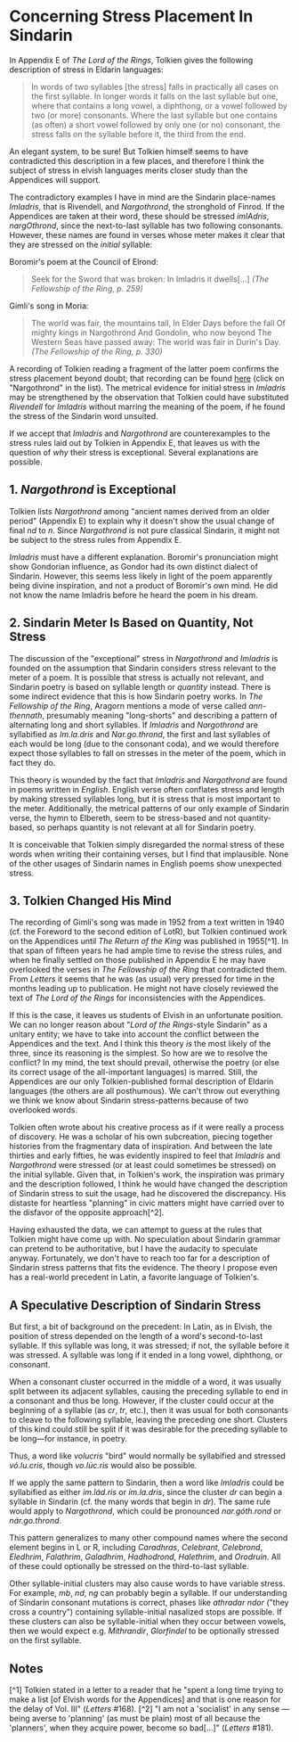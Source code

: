 # Concerning Stress Placement In Sindarin

In Appendix E of _The Lord of the Rings_, Tolkien gives the following description of stress in Eldarin languages:

> In words of two syllables [the stress] falls in practically all cases on the first syllable. In longer words it falls on the last syllable but one, where that contains a long vowel, a diphthong, or a vowel followed by two (or more) consonants. Where the last syllable but one contains (as often) a short vowel followed by only one (or no) consonant, the stress falls on the syllable before it, the third from the end.

An elegant system, to be sure! But Tolkien himself seems to have contradicted this description in a few places, and therefore I think the subject of stress in elvish languages merits closer study than the Appendices will support.

The contradictory examples I have in mind are the Sindarin place-names _Imladris_, that is Rivendell, and _Nargothrond_, the stronghold of Finrod. If the Appendices are taken at their word, these should be stressed _imlAdris_, _nargOthrond_, since the next-to-last syllable has two following consonants. However, these names are found in verses whose meter makes it clear that they are stressed on the *initial* syllable:

Boromir's poem at the Council of Elrond:

> Seek for the Sword that was broken:
> In Imladris it dwells[...]
> <cite>(_The Fellowship of the Ring_, p. 259)</cite>

Gimli's song in Moria:

> The world was fair, the mountains tall,
> In Elder Days before the fall
> Of mighty kings in Nargothrond
> And Gondolin, who now beyond
> The Western Seas have passed away:
> The world was fair in Durin's Day.
> <cite>(_The Fellowship of the Ring_, p. 330)</cite>

A recording of Tolkien reading a fragment of the latter poem confirms the stress placement beyond doubt; that recording can be found [here](http://www.jrrvf.com/~glaemscrafu/english/tolkienhimselflotrhob.html) (click on "Nargothrond" in the list). The metrical evidence for initial stress in _Imladris_ may be strengthened by the observation that Tolkien could have substituted _Rivendell_ for _Imladris_ without marring the meaning of the poem, if he found the stress of the Sindarin word unsuited.

If we accept that _Imladris_ and _Nargothrond_ are counterexamples to the stress rules laid out by Tolkien in Appendix E, that leaves us with the question of _why_ their stress is exceptional. Several explanations are possible.

## 1. _Nargothrond_ is Exceptional

Tolkien lists _Nargothrond_ among "ancient names derived from an older period" (Appendix E) to explain why it doesn't show the usual change of final _nd_ to _n_. Since _Nargothrond_ is not pure classical Sindarin, it might not be subject to the stress rules from Appendix E.

_Imladris_ must have a different explanation. Boromir's pronunciation might show Gondorian influence, as Gondor had its own distinct dialect of Sindarin. However, this seems less likely in light of the poem apparently being divine inspiration, and not a product of Boromir's own mind. He did not know the name Imladris before he heard the poem in his dream.

## 2. Sindarin Meter Is Based on Quantity, Not Stress

The discussion of the "exceptional" stress in _Nargothrond_ and _Imladris_ is founded on the assumption that Sindarin considers stress relevant to the meter of a poem. It is possible that stress is actually not relevant, and Sindarin poetry is based on syllable length or _quantity_ instead. There is some indirect evidence that this is how Sindarin poetry works. In _The Fellowship of the Ring_, Aragorn mentions a mode of verse called _ann-thennath_, presumably meaning "long-shorts" and describing a pattern of alternating long and short syllables. If _Imladris_ and _Nargothrond_ are syllabified as _Im.la.dris_ and _Nar.go.thrond_, the first and last syllables of each would be long (due to the consonant coda), and we would therefore expect those syllables to fall on stresses in the meter of the poem, which in fact they do.

This theory is wounded by the fact that _Imladris_ and _Nargothrond_ are found in poems written in *English*. English verse often conflates stress and length by making stressed syllables long, but it is stress that is most important to the meter. Additionally, the metrical patterns of our only example of Sindarin verse, the hymn to Elbereth, seem to be stress-based and not quantity-based, so perhaps quantity is not relevant at all for Sindarin poetry.

It is conceivable that Tolkien simply disregarded the normal stress of these words when writing their containing verses, but I find that implausible. None of the other usages of Sindarin names in English poems show unexpected stress.

## 3. Tolkien Changed His Mind

The recording of Gimli's song was made in 1952 from a text written in 1940 (cf. the Foreword to the second edition of LotR), but Tolkien continued work on the Appendices until _The Return of the King_ was published in 1955[^1]. In that span of fifteen years he had ample time to revise the stress rules, and when he finally settled on those published in Appendix E he may have overlooked the verses in _The Fellowship of the Ring_ that contradicted them. From _Letters_ it seems that he was (as usual) very pressed for time in the months leading up to publication. He might not have closely reviewed the text of _The Lord of the Rings_ for inconsistencies with the Appendices.

If this is the case, it leaves us students of Elvish in an unfortunate position. We can no longer reason about "_Lord of the Rings_-style Sindarin" as a unitary entity; we have to take into account the conflict between the Appendices and the text. And I think this theory *is* the most likely of the three, since its reasoning is the simplest. So how are we to resolve the conflict? In my mind, the text should prevail, otherwise the poetry (or else its correct usage of the all-important languages) is marred. Still, the Appendices are our only Tolkien-published formal description of Eldarin languages (the others are all posthumous). We can't throw out everything we think we know about Sindarin stress-patterns because of two overlooked words.

Tolkien often wrote about his creative process as if it were really a process of discovery. He was a scholar of his own subcreation, piecing together histories from the fragmentary data of inspiration. And between the late thirties and early fifties, he was evidently inspired to feel that _Imladris_ and _Nargothrond_ were stressed (or at least could sometimes be stressed) on the initial syllable. Given that, in Tolkien's work, the inspiration was primary and the description followed, I think he would have changed the description of Sindarin stress to suit the usage, had he discovered the discrepancy. His distaste for heartless "planning" in civic matters might have carried over to the disfavor of the opposite approach[^2].

Having exhausted the data, we can attempt to guess at the rules that Tolkien might have come up with. No speculation about Sindarin grammar can pretend to be authoritative, but I have the audacity to speculate anyway. Fortunately, we don't have to reach too far for a description of Sindarin stress patterns that fits the evidence. The theory I propose even has a real-world precedent in Latin, a favorite language of Tolkien's.

## A Speculative Description of Sindarin Stress

But first, a bit of background on the precedent: In Latin, as in Elvish, the position of stress depended on the length of a word's second-to-last syllable. If this syllable was long, it was stressed; if not, the syllable before it was stressed. A syllable was long if it ended in a long vowel, diphthong, or consonant.

When a consonant cluster occurred in the middle of a word, it was usually split between its adjacent syllables, causing the preceding syllable to end in a consonant and thus be long. However, if the cluster could occur at the beginning of a syllable (as _cr_, _tr_, etc.), then it was usual for both consonants to cleave to the following syllable, leaving the preceding one short. Clusters of this kind could still be split if it was desirable for the preceding syllable to be long—for instance, in poetry.

Thus, a word like _volucris_ "bird" would normally be syllabified and stressed _vó.lu.cris_, though _vo.lúc.ris_ would also be possible.

If we apply the same pattern to Sindarin, then a word like _Imladris_ could be syllabified as either _im.lád.ris_ or _ím.la.dris_, since the cluster _dr_ can begin a syllable in Sindarin (cf. the many words that begin in _dr_). The same rule would apply to _Nargothrond_, which could be pronounced _nar.góth.rond_ or _nár.go.thrond_.

This pattern generalizes to many other compound names where the second element begins in L or R, including _Caradhras_, _Celebrant_, _Celebrond_, _Eledhrim_, _Falathrim_, _Galadhrim_, _Hadhodrond_, _Halethrim_, and _Orodruin_. All of these could optionally be stressed on the third-to-last syllable.

Other syllable-initial clusters may also cause words to have variable stress. For example, _mb_, _nd_, _ng_ can probably begin a syllable. If our understanding of Sindarin consonant mutations is correct, phases like _athradar ndor_ ("they cross a country") containing syllable-initial nasalized stops are possible. If these clusters can also be syllable-initial when they occur between vowels, then we would expect e.g. _Mithrandir_, _Glorfindel_ to be optionally stressed on the first syllable.

## Notes

[^1] Tolkien stated in a letter to a reader that he "spent a long time trying to make a list [of Elvish words for the Appendices] and that is one reason for the delay of Vol. III" (_Letters_ #168).
[^2] "I am not a 'socialist' in any sense — being averse to 'planning' (as must be plain) most of all because the 'planners', when they acquire power, become so bad[...]" (_Letters_ #181).
